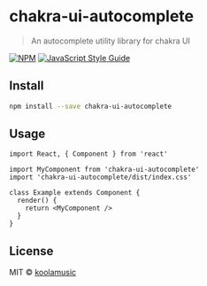 # chakra-ui-autocomplete

> An autocomplete utility library for chakra UI

[![NPM](https://img.shields.io/npm/v/chakra-ui-autocomplete.svg)](https://www.npmjs.com/package/chakra-ui-autocomplete) [![JavaScript Style Guide](https://img.shields.io/badge/code_style-standard-brightgreen.svg)](https://standardjs.com)

## Install

```bash
npm install --save chakra-ui-autocomplete
```

## Usage

```tsx
import React, { Component } from 'react'

import MyComponent from 'chakra-ui-autocomplete'
import 'chakra-ui-autocomplete/dist/index.css'

class Example extends Component {
  render() {
    return <MyComponent />
  }
}
```

## License

MIT © [koolamusic](https://github.com/koolamusic)
